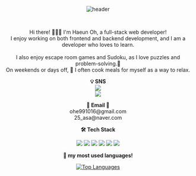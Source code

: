 <p align="center">
  <img src="https://capsule-render.vercel.app/api?type=wave&color=auto&height=300&section=header&text=welcome%20to%20my%20github&fontSize=60" alt="header">
</p>

<br>
<p align="center">
Hi there! 🙋🏻‍♀️ I'm Haeun Oh, a full-stack web developer! <br>
I enjoy working on both frontend and backend development, and I am a developer who loves to learn. <br><br>
I also enjoy escape room games and Sudoku, as I love puzzles and problem-solving.🧩 <br>
  On weekends or days off, 🍝 I often cook meals for myself as a way to relax.<br>
</p>

<p align="center">
<strong> 💡 SNS </strong> <br>
  <a href=""><img src="https://img.shields.io/badge/notion-000000?style=square&logo=notion&logoColor=white"/></a> <br>
  <a href=""><img src="https://img.shields.io/badge/Tistory-FF5544?style=square&logo=Tistory&logoColor=white"/></a> <br>


</p>

<p align="center">
<strong>📧 Email 📧</strong> <br>
  ohe991016@gmail.com <br>
  25_asa@naver.com<br>
</p>


<p align="center">
<strong>🛠️ Tech Stack </strong>
</p>


<p align="center">
<a href="@"><img src="https://img.shields.io/badge/Java-ED8B00?style=for-the-badge&logo=openjdk&logoColor=white"/></a>
<a href="@"><img src="https://img.shields.io/badge/JavaScript-F7DF1E?style=for-the-badge&logo=JavaScript&logoColor=white"/></a>
<a href="@"><img src="https://img.shields.io/badge/CSS-239120?&style=for-the-badge&logo=css3&logoColor=white"/></a>
<a href="@"><img src="https://img.shields.io/badge/HTML-239120?style=for-the-badge&logo=html5&logoColor=white"/></a>
<a href="@"><img src="https://img.shields.io/badge/MySQL-00000F?style=for-the-badge&logo=mysql&logoColor=white"/></a>
<a href="@"><img src="https://img.shields.io/badge/Spring-6DB33F?style=for-the-badge&logo=spring&logoColor=white"/></a>
</p>


<p align="center">
<strong>💎 my most used languages!</strong>
</p>


  
<p align="center">
  <a href="https://github.com/anuraghazra/github-readme-stats">
    <img src="https://github-readme-stats.vercel.app/api/top-langs/?username=haeunOh&layout=donut-vertical" alt="Top Languages" />
  </a>
</p>
